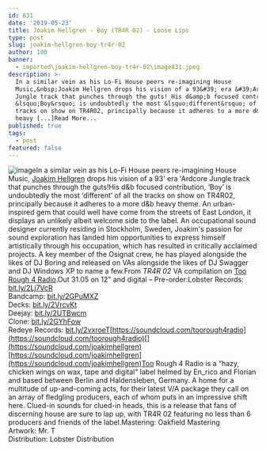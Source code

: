 ```yaml
---
id: 831
date: '2019-05-23'
title: Joakim Hellgren - Boy (TR4R 02) - Loose Lips
type: post
slug: joakim-hellgren-boy-tr4r-02
author: 100
banner:
  - imported\joakim-hellgren-boy-tr4r-02\image831.jpeg
description: >-
  In a similar vein as his Lo-Fi House peers re-imagining House
  Music,&nbsp;Joakim Hellgren drops his vision of a 93&#39; era &#39;Ardcore
  Jungle track that punches through the guts! His d&amp;b focused contribution,
  &lsquo;Boy&rsquo; is undoubtedly the most &lsquo;different&rsquo; of all the
  tracks on show on TR4R02, principally because it adheres to a more d&amp;b
  heavy [...]Read More...
published: true
tags:
  - post
featured: false
---
```

![image](../imported\joakim-hellgren-boy-tr4r-02\image831.jpeg)In a similar vein as his Lo-Fi House peers re-imagining House Music, [Joakim Hellgren](https://joakimhellgren.bandcamp.com) drops his vision of a 93' era 'Ardcore Jungle track that punches through the guts!His d&b focused contribution, ‘Boy’ is undoubtedly the most ‘different’ of all the tracks on show on TR4R02, principally because it adheres to a more d&b heavy theme. An urban-inspired gem that could well have come from the streets of East London, it displays an unlikely albeit welcome side to the label. An occupational sound designer currently residing in Stockholm, Sweden, Joakim's passion for sound exploration has landed him opportunities to express himself artistically through his occupation, which has resulted in critically acclaimed projects. A key member of the Osignat crew, he has played alongside the likes of DJ Boring and released on VAs alongside the likes of DJ Swagger and DJ Windows XP to name a few.From _TR4R 02_ VA compilation on [Too Rough 4 Radio](https://toorough4radio.bandcamp.com/).Out 31.05 on 12" and digital – Pre-order:Lobster Records: [bit.ly/2Lj7VcR](http://bit.ly/2Lj7VcR)  
Bandcamp: [bit.ly/2GPuMXZ](http://bit.ly/2GPuMXZ)  
Decks: [bit.ly/2VrcvKt](http://bit.ly/2VrcvKt)  
Deejay: [bit.ly/2UTBwcm](http://bit.ly/2UTBwcm)  
Clone: [bit.ly/2GYhFow](http://bit.ly/2GYhFow)  
Redeye Records: [bit.ly/2vxroeT](http://bit.ly/2vxroeT)[](https://soundcloud.com/toorough4radio)[https://soundcloud.com/toorough4radio](https://soundcloud.com/toorough4radio)[](https://soundcloud.com/joakimhellgren)[https://soundcloud.com/joakimhellgren](https://soundcloud.com/joakimhellgren)Too Rough 4 Radio is a “hazy, chicken wings on wax, tape and digital" label helmed by En\_rico and Florian and based between Berlin and Haldensleben, Germany. A home for a multitude of up-and-coming acts, for their latest V/A package they call on an array of fledgling producers, each of whom puts in an impressive shift here. Clued-in sounds for clued-in heads, this is a release that fans of discerning house are sure to lap up, with TR4R 02 featuring no less than 6 producers and friends of the label.Mastering: Oakfield Mastering  
Artwork: Mr. T  
Distribution: Lobster Distribution
